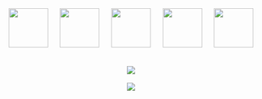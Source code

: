 <!-- ### Hi there 👋

**AliceAndree/AliceAndree** is a ✨ _special_ ✨ repository because its `README.md` (this file) appears on your GitHub profile.

Here are some ideas to get you started:

- 🔭 I’m currently working on ...
- 🌱 I’m currently learning ...
- 👯 I’m looking to collaborate on ...
- 🤔 I’m looking for help with ...
- 💬 Ask me about ...
- 📫 How to reach me: ...
- 😄 Pronouns: ...
- ⚡ Fun fact: ...
-->

<div align="center">
  <img src="https://cdn.jsdelivr.net/gh/devicons/devicon@latest/icons/html5/html5-plain.svg" width="78px"/>&nbsp;&nbsp;&nbsp;&nbsp;&nbsp;
  <img src="https://cdn.jsdelivr.net/gh/devicons/devicon@latest/icons/css3/css3-plain.svg" width="78px"/>&nbsp;&nbsp;&nbsp;&nbsp;&nbsp;
  <img src="https://cdn.jsdelivr.net/gh/devicons/devicon@latest/icons/javascript/javascript-plain.svg" width="78px"/>&nbsp;&nbsp;&nbsp;&nbsp;&nbsp;
  <img src="https://cdn.jsdelivr.net/gh/devicons/devicon@latest/icons/react/react-original.svg" width="78px"/>&nbsp;&nbsp;&nbsp;&nbsp;&nbsp;
  <img src="https://cdn.jsdelivr.net/gh/devicons/devicon@latest/icons/git/git-original.svg" width="78px"/>&nbsp;&nbsp;&nbsp;&nbsp;&nbsp;
  
  <br />
  <br />
  
  <img src="https://github-readme-stats.vercel.app/api?username=AliceAndree&show_icons=true&title_color=ee4f34&bg_color=fffce8&text_color=4ba5ea&icon_color=ffe854&&hide_border=true"/>
  
  <br />
  <br />
  
  <img src="https://github-readme-streak-stats.herokuapp.com/?user=AliceAndree&&background=fffce8&&ring=ee4f34&&fire=ffe854&&currStreakNum=4ba5ea&&sideNums=4ba5ea&&currStreakLabel=ee4f34&&sideLabels=ee4f34&&dates=4ba5ea&&hide_border=true"/>
</div>
